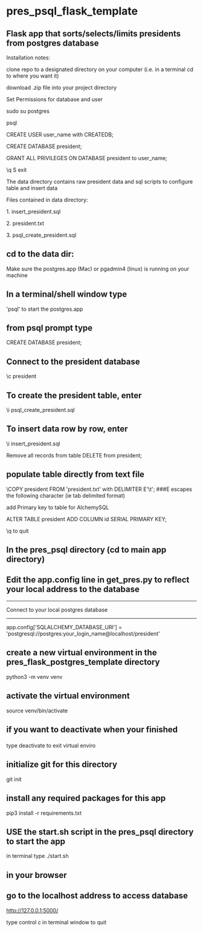 # pres_psql_flask_template
## Flask app that sorts/selects/limits presidents from postgres database

Installation notes:

clone repo to a designated directory on your computer (i.e. in a terminal cd to where you want it)
<p>
  download .zip file into your project directory

  Set Permissions for database and user

  sudo su postgres
  
  psql
  
  CREATE USER user_name with CREATEDB;
  
  CREATE DATABASE president;
  
  GRANT ALL PRIVILEGES ON DATABASE president to user_name;
  
  \q
  S exit
  
The data directory contains raw president data and sql scripts to configure table and insert data
<p>Files contained in data directory:<p>
   1. insert_president.sql<p>      
   2. president.txt<p>
   3. psql_create_president.sql<p>

## cd to the data dir:
Make sure the postgres.app (Mac) or pgadmin4 (linux) is running on your machine
## In a terminal/shell window type
'psql' to start the postgres.app

## from psql prompt type
CREATE DATABASE president;

## Connect to the president database
\c president

## To create the president table, enter
\i psql_create_president.sql
## To insert data row by row, enter
\i insert_president.sql


Remove all records from table
DELETE from president;
## populate table directly from text file
\COPY president FROM 'president.txt' with DELIMITER E'\t';
###E escapes the following character (ie tab delimited format)

add Primary key to table for AlchemySQL<p>
ALTER TABLE president ADD COLUMN id SERIAL PRIMARY KEY;

\q to quit

## In the pres_psql directory  (cd to main app directory)
## Edit the app.config line in get_pres.py to reflect your local address to the database

*****************************************
 Connect to your local postgres database 
*****************************************

app.config['SQLALCHEMY_DATABASE_URI'] = 'postgresql://postgres:your_login_name@localhost/president'


## create a new virtual environment in the pres_flask_postgres_template directory
python3 -m venv venv

## activate the virtual environment
source venv/bin/activate

## if you want to deactivate when your finished<p>
type deactivate to exit virtual enviro


## initialize git for this directory
git init

## install any required packages for this app
pip3 install -r requirements.txt

## USE the start.sh script in the pres_psql directory to start the app
in terminal type
./start.sh

## in your browser
## go to the localhost address to access database
http://127.0.0.1:5000/

type control c in terminal window to quit
